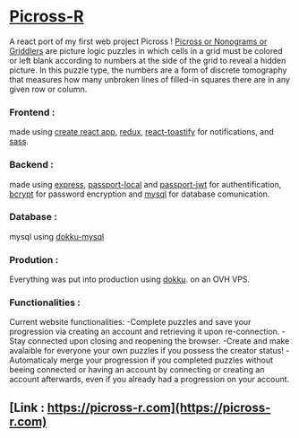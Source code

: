 # [Picross-R](https://picross-r.com)

A react port of my first web project Picross ! 
[Picross or Nonograms or Griddlers](https://en.wikipedia.org/wiki/Nonogram) are picture logic puzzles in which cells in a grid must be colored or left blank according to numbers at the side of the grid to reveal a hidden picture. In this puzzle type, the numbers are a form of discrete tomography that measures how many unbroken lines of filled-in squares there are in any given row or column.

### Frontend :
made using [create react app](https://github.com/facebook/create-react-app), [redux](https://github.com/reduxjs/redux), [react-toastify](https://github.com/fkhadra/react-toastify) for notifications, and [sass](https://sass-lang.com/).

### Backend :
made using [express](https://github.com/expressjs/express), [passport-local](https://github.com/jaredhanson/passport-local) and [passport-jwt](https://github.com/mikenicholson/passport-jwt) for authentification, [bcrypt](https://www.npmjs.com/package/bcrypt) for password encryption
and [mysql](https://www.npmjs.com/package/mysql) for database comunication.

### Database :
mysql using [dokku-mysql](https://github.com/dokku/dokku-mysql)

### Prodution :
Everything was put into production using [dokku](https://github.com/dokku/dokku). on an OVH VPS.

### Functionalities :
Current website functionalities: 
-Complete puzzles and save your progression via creating an account and retrieving it upon re-connection.
-Stay connected upon closing and reopening the browser.
-Create and make avalaible for everyone your own puzzles if you possess the creator status! 
-Automaticaly merge your progression if you completed puzzles without beeing connected or having an account by connecting or creating an account afterwards, even if you already had a progression on your account. 

##  [Link : https://picross-r.com](https://picross-r.com)
